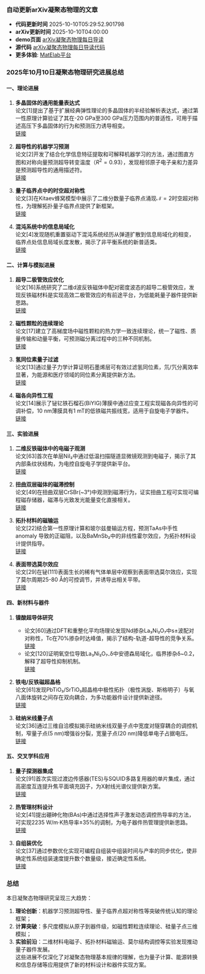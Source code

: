 ### 自动更新arXiv凝聚态物理的文章
  - **代码更新时间** 2025-10-10T05:29:52.901798
  - **arXiv更新时间** 2025-10-10T04:00:00
  - **demo页面** [arXiv凝聚态物理每日导读](https://iopwsy.github.io/arXiv_cond-mat/)
  - **源代码** [arXiv凝聚态物理每日导读代码](https://github.com/iopwsy/arXiv_cond-mat/)
  - **更多体验**: [MatElab平台](https://in.iphy.ac.cn/eln/#/recday)

### 2025年10月10日凝聚态物理研究进展总结

#### 一、理论进展
1. **多晶固体的通用能量表达式**  
   论文[1]提出了基于扩展经典弹性理论的多晶固体的半经验解析表达式，通过第一性原理计算验证了其在-20 GPa至300 GPa压力范围内的普适性，可用于描述高压下多晶固体的行为和预测压力诱导相变。  
   [链接](https://arxiv.org/abs/2510.07353)

2. **超导性的机器学习预测**  
   论文[2]开发了结合化学信息特征提取和可解释机器学习的方法，通过图直方图和对称向量预测超导转变温度（$R^2=0.93$），发现相邻原子电子亲和力差异是预测超导性的通用描述符。  
   [链接](https://arxiv.org/abs/2510.07373)

3. **量子临界点中的时空超对称性**  
   论文[3]在Kitaev蜂窝模型中展示了二维分数量子临界点涌现$\mathcal{N}=2$时空超对称性，为理解拓扑量子临界点提供了新框架。  
   [链接](https://arxiv.org/abs/2510.07383)

4. **混沌系统中的信息局域化**  
   论文[4]发现随机重置驱动下混沌系统经历从弹道扩散到信息局域化的相变，临界点处信息局域长度发散，揭示了非平衡系统的新普适类。  
   [链接](https://arxiv.org/abs/2510.07394)

#### 二、计算与模拟进展
1. **超导二极管效应优化**  
   论文[16]系统研究了二维d波反铁磁体中配对密度波态的超导二极管效应，发现反铁磁材料是实现高效二极管效应的有前途平台，为低能耗量子器件提供新思路。  
   [链接](https://arxiv.org/abs/2510.07506)

2. **磁性颗粒的连续理论**  
   论文[17]建立了高梯度场中磁性颗粒的热力学一致连续理论，统一了磁性、质量传输和动量平衡，可预测磁分离过程中的三种不同机制。  
   [链接](https://arxiv.org/abs/2510.07552)

3. **氢同位素量子过滤**  
   论文[13]通过量子力学计算证明石墨烯层可有效过滤氢同位素，氘/氕分离效率显著，为能源和医疗领域的同位素分离提供新方法。  
   [链接](https://arxiv.org/abs/2510.07461)

4. **磁各向异性工程**  
   论文[14]展示了铋钇铁石榴石(BiYIG)薄膜中通过应变工程实现磁各向异性的可调补偿，10 nm薄膜具有1 mT的低铁磁共振线宽，适用于自旋电子学器件。  
   [链接](https://arxiv.org/abs/2510.07465)

#### 三、实验进展
1. **二维反铁磁体中的电磁子观测**  
   论文[63]首次在单层NiI₂中通过低温扫描隧道显微镜观测到电磁子，揭示了其内部条纹状结构，为电控自旋电子学提供新平台。  
   [链接](https://arxiv.org/abs/2510.08253)

2. **扭曲双层磁体的磁滞控制**  
   论文[49]在扭曲双层CrSBr(~3°)中观测到磁滞行为，证实扭曲工程可实现可编程磁存储器，磁滞与光致发光能量变化直接相关。  
   [链接](https://arxiv.org/abs/2510.08018)

3. **拓扑材料的磁输运**  
   论文[22]结合第一性原理计算和玻尔兹曼输运方程，预测TaAs中手性 anomaly 导致的正磁阻，以及BaMnSb₂中的非线性霍尔效应，为拓扑材料设计提供指导。  
   [链接](https://arxiv.org/abs/2510.07585)

4. **表面带选莫尔效应**  
   论文[29]在铋(111)表面生长的稀有气体单层中观察到表面带选莫尔效应，实现了莫尔周期25-80 Å的可控调节，并诱导出相关平带。  
   [链接](https://arxiv.org/abs/2510.07704)

#### 四、新材料与器件
1. **镍酸超导体研究**  
   - 论文[60]通过DFT和重整化平均场理论发现Nd掺杂La₃Ni₂O₇中s±波配对对称性，Tc在70%掺杂时达峰值，揭示了结构-轨道-超导性的竞争关系。  
   [链接](https://arxiv.org/abs/2510.08194)
   - 论文[120]证明氧空位导致La₃Ni₂O₇₋δ中安德森局域化，临界掺杂δ~0.2，解释了超导性抑制机制。  
   [链接](https://arxiv.org/abs/2501.08536)

2. **铁电/反铁磁超晶格**  
   论文[61]发现PbTiO₃/SrTiO₃超晶格中极性拓扑（极性涡旋、斯格明子）与氧八面体旋转之间存在双向耦合，为多功能器件设计提供新途径。  
   [链接](https://arxiv.org/abs/2510.08216)

3. **硅纳米线量子点**  
   论文[36]通过三维自洽模拟揭示硅纳米线双量子点中宽度对隧穿耦合的调控机制，窄量子点(5 nm)增强谷分裂，宽量子点(20 nm)降低单电子占据电压。  
   [链接](https://arxiv.org/abs/2510.07831)

#### 五、交叉学科应用
1. **量子探测器集成**  
   论文[91]首次实现过渡边传感器(TES)与SQUID多路复用器的单片集成，通过高密度互连提升焦平面填充因子，为X射线光谱仪提供新方案。  
   [链接](https://arxiv.org/abs/2510.07690)

2. **热管理材料设计**  
   论文[41]提出硼砷化物(BAs)中通过选择性声子激发动态调控热导率的方法，可实现2235 W/m·K热导率±35%的调制，为电子器件热管理提供新思路。  
   [链接](https://arxiv.org/abs/2510.07934)

3. **自组装优化**  
   论文[37]通过参数优化实现可编程自组装中组装时间与产率的同步优化，使非确定性系统组装速度提升数个数量级，接近确定性系统。  
   [链接](https://arxiv.org/abs/2510.07876)

### 总结
本日凝聚态物理研究呈现三大趋势：  
1. **理论创新**：机器学习预测超导性、量子临界点超对称性等突破传统认知的理论框架；  
2. **计算突破**：多尺度模拟从原子到器件级，如磁性颗粒连续理论、硅量子点三维模拟；  
3. **实验前沿**：二维材料电磁子、拓扑材料磁输运、莫尔结构调控等实验发现推动量子器件发展。  
这些进展不仅深化了对凝聚态物理基本规律的理解，也为量子计算、能源转换和信息存储等应用提供了新的材料设计和器件实现方案。